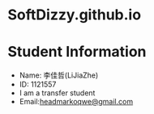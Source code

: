 # SoftDizzy.github.io
# Student Information
- Name: 李佳哲(LiJiaZhe)
- ID: 1121557
- I am a transfer student
- Email:headmarkoqwe@gmail.com
